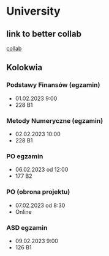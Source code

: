 # University

## link to better collab 
[collab](https://colab.to/r)

## Kolokwia

### Podstawy Finansów (egzamin)
- 01.02.2023 9:00
- 228 B1

### Metody Numeryczne (egzamin)
- 02.02.2023 10:00
- 228 B1

### PO egzamin
- 06.02.2023 od 12:00
- 177 B2

### PO (obrona projektu)
- 07.02.2023 od 8:30
- Online

### ASD egzamin
- 09.02.2023 9:00
- 126 B1
